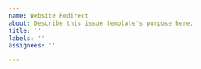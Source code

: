 ```yaml
---
name: Website Redirect
about: Describe this issue template's purpose here.
title: ''
labels: ''
assignees: ''

---
```



